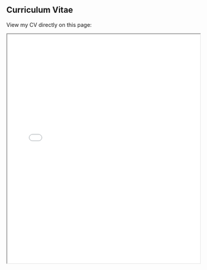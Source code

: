 <h2>Curriculum Vitae</h2>
<p>View my CV directly on this page:</p>

<iframe src="/assets/cv/cv.pdf" width="100%" height="600px">
    This browser does not support PDFs. Please <a href="/assets/cv/cv.pdf" target="_blank" rel="noopener noreferrer">download the PDF</a> to view it.
</iframe>
